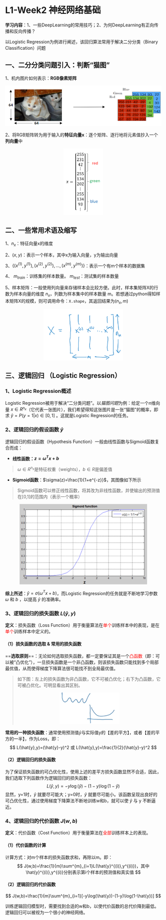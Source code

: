 # L1-Week2 神经网络基础

**学习内容**：1、一些DeepLearning的常用技巧；2、为何DeepLearning有正向传播和反向传播？

以Logistic Regression为例进行阐述，该回归算法常用于解决二分分类（Binary Classification）问题

## 一、二分分类问题引入：判断“猫图”

1、机内图片如何表示：**RGB像素矩阵**

<div align="center"><img src="../../TyporaPics/1-16506374002911.png" alt="1" style="zoom:67%;" /></div>

2、将RGB矩阵转为用于输入的**特征向量x**：逐个矩阵、逐行地将元素值抄入一个**列向量**中

<div align="center"><img src="../../TyporaPics/2-16506374566582.png" alt="2" style="zoom:67%;" /></div>



## 二、一些常用术语及缩写

1、$n_x$：特征向量x的维度

2、$(x,y)$：表示一个样本，其中x为输入向量，y为输出向量

3、$\{(x^{(1)},y^{(1)}),(x^{(2)},y^{(2)}),...,(x^{(m)},y^{(m)})\}$：表示一个有m个样本的数据集

4、 $m_{train}$：训练集的样本数量。 $m_{test}$：测试集的样本数量

5、样本矩阵：一般使用列向量来存储样本会比较方便。此时，样本集矩阵X的行数为样本向量的维度 $n_x$，列数为样本集中的样本数量 m。若想通过python得知样本矩阵X的规模，则可调用命令：`X.shape`，其返回结果为$(n_x,m)$

<div align="center"><img src="../../TyporaPics/3-16506374979913.png" alt="3" style="zoom:67%;" /></div>

## 三、逻辑回归 （Logistic Regression）

### 1、Logistic Regression概述

Logistic Regression被用于解决“二分类问题”。以*猫图问题*为例：给定一个$n$维向量 $x\in R^{n_x}$（它代表一张图片），我们希望得知这张图片是一张“猫图”的概率，即求 $\hat{y}=P(y=1|x)\in [0,1]$ 。这就是Logistic Regression的任务。

### 2、逻辑回归的假设函数 $\hat{y}$

逻辑回归的假设函数（Hypothesis Function）一般由线性函数与Sigmoid函数复合而成：

- **线性函数：$z=\omega^Tx+b$**

> $\omega\in R^{n_x}$是特征权重（weights），$b\in R$是偏差值
> 
- **Sigmoid函数**：$\sigma(z)=\frac{1}{1+e^{-z}}$，其图像如下所示

> Sigmoid函数可以修正线性函数，将其改为非线性函数，并使输出的预测值在[0,1]的范围内（表示一个概率）
> 

<div align="center"><img src="../../TyporaPics/4.png" alt="4" style="zoom: 50%;" /></div>

**综上所述**：$\hat{y}=\sigma(\omega^T x+b)$，而Logistic Regression的任务就是不断地学习参数 $\omega$ 和 $b$ ，以提高 $\hat{y}$ 的准确率。

### 3、逻辑回归的损失函数 $L(\hat{y},y)$

**定义**：损失函数（Loss Function）用于衡量算法在<font color="red">单个</font>训练样本中的表现，是在<font color="red">单个</font>训练样本中定义的。

#### （1）损失函数的选取 & 常用的损失函数 

==**选取原则**==：无论如何选取损失函数，都一定要保证其是一个<font color="red">凸函数</font>（即：可以被“凸优化”），一旦损失函数是一个非凸函数，则该损失函数只能找到多个局部最优值，从而使得梯度下降算法很可能找不到全局最优值。

> 如下图：左上的损失函数为非凸函数，它不可被凸优化；右下为凸函数，它可被凸优化。可明显看出其区别。
>
> <div align="center"><img src="../../TyporaPics/image-20220426000352228.png" alt="image-20220426000352228" style="zoom:67%;" /></div>

**常用的一种损失函数**：通常使用预测值$\hat{y}$与实际值y的【差的平方】，或者【差的平方的一半】，作为Loss，即：
$$
L(\hat{y},y)=(\hat{y}-y)^2 或 L(\hat{y},y)=\frac{1}{2}(\hat{y}-y)^2
$$

#### （2）逻辑回归的损失函数

为了保证损失函数的可凸优化性，使用上述的差平方损失函数显然不合适，因此，我们选取下列函数作为逻辑回归的损失函数：
$$
L(\hat{y},y)=-y\log(\hat{y})-(1-y)\log(1-\hat{y})
$$
显然，y=1时，$\hat{y}$ 就要尽可能大；y=0时，$\hat{y}$ 就要尽可能小。该函数呈现出良好的可凸优化性，通过使用梯度下降算法不断地训练w和b，就可以使 $\hat{y}$ 与 y 不断逼近。

### 4、逻辑回归的代价函数 $J(w,b)$

**定义**：代价函数（Cost Function）用于衡量算法在<font color="red">全部</font>训练样本上的表现。

#### （1）代价函数的计算

计算方式：对m个样本的损失函数求和，再除以m。即：
$$
J(w,b)=\frac{1}{m}\sum^{m}_{i=1}L(\hat{y}^{(i)},y^{(i)})，其中 \hat{y}^{(i)},y^{(i)}分别表示第i个样本的预测值和真实值
$$

#### （2）逻辑回归的代价函数

$$
J(w,b)=\frac{1}{m}\sum^{m}_{i=1}[-y\log(\hat{y})-(1-y)\log(1-\hat{y})]
$$

训练逻辑回归模型时，需要找到合适的w和b，以使代价函数的总代价降到最低。逻辑回归可以被视为一个很小的神经网络。





